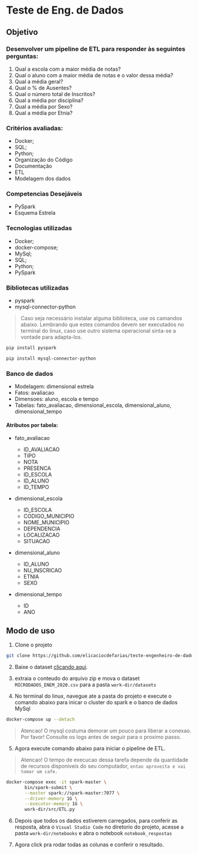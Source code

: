 # Teste de Eng. de Dados
## Objetivo 
### Desenvolver um pipeline de ETL para responder às seguintes perguntas:
1. Qual a escola com a maior média de notas?
2. Qual o aluno com a maior média de notas e o valor dessa média?
3. Qual a média geral?
4. Qual o % de Ausentes?
5. Qual o número total de Inscritos?
6. Qual a média por disciplina?
7. Qual a média por Sexo?
8. Qual a média por Etnia?

### Critérios avaliadas:
- Docker;
- SQL;
- Python;
- Organização do Código
- Documentação
- ETL
- Modelagem dos dados

### Competencias Desejáveis
- PySpark
- Esquema Estrela

### Tecnologias utilizadas
- Docker;
- docker-compose;
- MySql;
- SQL;
- Python;
- PySpark

### Bibliotecas utilizadas
- pyspark
- mysql-connector-python

> Caso seja necessário instalar alguma biblioteca, use os camandos abaixo.
Lembrando que estes comandos devem ser executados no terminal do linux, caso use outro sistema operacional sinta-se a vontade para adapta-los.

```bash
pip install pyspark
```

```bash
pip install mysql-connector-python
```

### Banco de dados
- Modelagem: dimensional estrela
- Fatos: avaliacao
- Dimensoes: aluno, escola e tempo
- Tabelas: fato_avaliacao, dimensional_escola, dimensional_aluno, dimensional_tempo

#### Atributos por tabela:
- fato_avaliacao
    - ID_AVALIACAO
    - TIPO
    - NOTA
    - PRESENCA
    - ID_ESCOLA
    - ID_ALUNO
    - ID_TEMPO

- dimensional_escola
    - ID_ESCOLA
    - CODIGO_MUNICIPIO
    - NOME_MUNICIPIO
    - DEPENDENCIA
    - LOCALIZACAO
    - SITUACAO

- dimensional_aluno
    - ID_ALUNO
    - NU_INSCRICAO
    - ETNIA
    - SEXO

- dimensional_tempo
    - ID
    - ANO

## Modo de uso

1. Clone o projeto

```bash
git clone https://github.com/elicaciocdefarias/teste-engenheiro-de-dados.git
```

2. Baixe o dataset [clicando aqui](https://download.inep.gov.br/microdados/microdados_enem_2020.zip).

3. extraia o conteudo do arquivo zip e mova o dataset `MICRODADOS_ENEM_2020.csv` para a pasta `work-dir/datasets`

4. No terminal do linux, navegue ate a pasta do projeto e execute o comando abaixo para inicar o cluster do spark e o banco de dados MySql

```bash
docker-compose up --detach
```

> Atencao! O mysql costuma demorar um pouco para liberar a conexao. Por favor! Consulte os logs antes de seguir para o proximo passo.

5. Agora execute comando abaixo para iniciar o pipeline de ETL.
> Atencao! O tempo de execucao dessa tarefa depende da quantidade de recursos disponiveis do seu computador, `entao aproveita e vai tomar um cafe.`

```bash
docker-compose exec -it spark-master \
       bin/spark-submit \
       --master spark://spark-master:7077 \
       --driver-memory 1G \
       --executor-memory 1G \
       work-dir/src/ETL.py

```

6. Depois que todos os dados estiverem carregados, para conferir as resposta, abra o `Visual Studio Code` no diretorio do projeto, acesse a pasta `work-dir/notebooks` e abra o notebook `notebook_respostas`

7. Agora click pra rodar todas as colunas e conferir o resultado.

